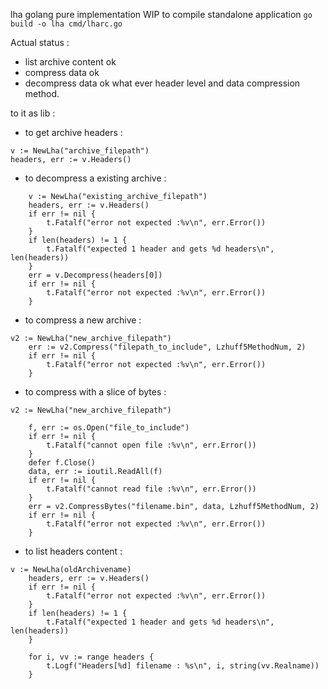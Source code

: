 lha golang pure implementation WIP
to compile standalone application ```go build -o lha cmd/lharc.go```

Actual status : 
- list archive content ok
- compress data ok 
- decompress data ok 
what ever header level and data compression method. 

to it as lib : 
- to get archive headers : 
``` 
v := NewLha("archive_filepath")
headers, err := v.Headers()
```

- to decompress a existing archive : 
```
	v := NewLha("existing_archive_filepath")
	headers, err := v.Headers()
	if err != nil {
		t.Fatalf("error not expected :%v\n", err.Error())
	}
	if len(headers) != 1 {
		t.Fatalf("expected 1 header and gets %d headers\n", len(headers))
	}
	err = v.Decompress(headers[0])
	if err != nil {
		t.Fatalf("error not expected :%v\n", err.Error())
	}
```
- to compress a new archive : 
```
v2 := NewLha("new_archive_filepath")
	err := v2.Compress("filepath_to_include", Lzhuff5MethodNum, 2)
	if err != nil {
		t.Fatalf("error not expected :%v\n", err.Error())
	}
```

- to compress with a slice of bytes : 
```
v2 := NewLha("new_archive_filepath")

	f, err := os.Open("file_to_include")
	if err != nil {
		t.Fatalf("cannot open file :%v\n", err.Error())
	}
	defer f.Close()
	data, err := ioutil.ReadAll(f)
	if err != nil {
		t.Fatalf("cannot read file :%v\n", err.Error())
	}
	err = v2.CompressBytes("filename.bin", data, Lzhuff5MethodNum, 2)
	if err != nil {
		t.Fatalf("error not expected :%v\n", err.Error())
	}
```

- to list headers content : 
```
v := NewLha(oldArchivename)
	headers, err := v.Headers()
	if err != nil {
		t.Fatalf("error not expected :%v\n", err.Error())
	}
	if len(headers) != 1 {
		t.Fatalf("expected 1 header and gets %d headers\n", len(headers))
	}

	for i, vv := range headers {
		t.Logf("Headers[%d] filename : %s\n", i, string(vv.Realname))
	}
```